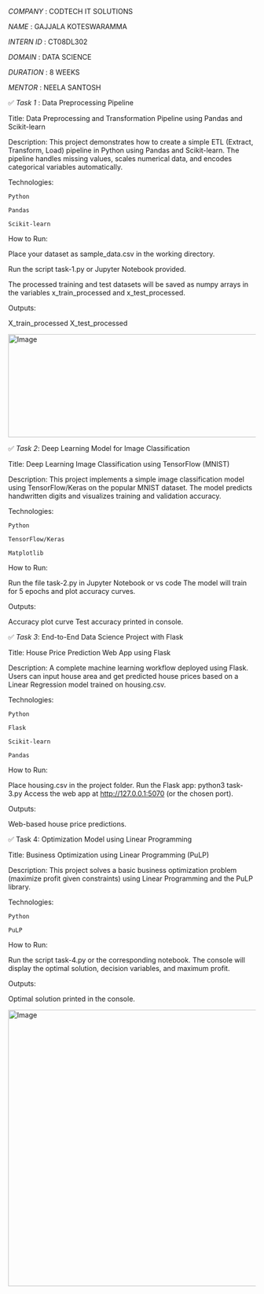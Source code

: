 *COMPANY* : CODTECH IT SOLUTIONS

*NAME* : GAJJALA KOTESWARAMMA

*INTERN ID* : CT08DL302

*DOMAIN* : DATA SCIENCE

*DURATION* : 8 WEEKS

*MENTOR* : NEELA SANTOSH



✅ *Task 1* : Data Preprocessing Pipeline

Title: Data Preprocessing and Transformation Pipeline using Pandas and Scikit-learn

Description:
This project demonstrates how to create a simple ETL (Extract, Transform, Load) pipeline in Python using Pandas and Scikit-learn. The pipeline handles missing values, scales numerical data, and encodes categorical variables automatically.

Technologies:

    Python

    Pandas

    Scikit-learn
    
    
How to Run:

Place your dataset as sample_data.csv in the working directory.

Run the script task-1.py or Jupyter Notebook provided.

The processed training and test datasets will be saved as numpy arrays in the variables x_train_processed and x_test_processed.


Outputs:

X_train_processed
X_test_processed

<img width="510" height="210" alt="Image" src="https://github.com/user-attachments/assets/37e4840c-9167-49fe-b4bf-38b8617eee44" />


✅ *Task 2*: Deep Learning Model for Image Classification

Title: Deep Learning Image Classification using TensorFlow (MNIST)

Description:
This project implements a simple image classification model using TensorFlow/Keras on the popular MNIST dataset. The model predicts handwritten digits and visualizes training and validation accuracy.

Technologies:

    Python

    TensorFlow/Keras

    Matplotlib
    

How to Run:

Run the file task-2.py in Jupyter Notebook or vs code
The model will train for 5 epochs and plot accuracy curves.

Outputs:

Accuracy plot curve
Test accuracy printed in console.



✅ *Task 3*: End-to-End Data Science Project with Flask

Title: House Price Prediction Web App using Flask

Description:
A complete machine learning workflow deployed using Flask. Users can input house area and get predicted house prices based on a Linear Regression model trained on housing.csv.

Technologies:

    Python

    Flask

    Scikit-learn

    Pandas

How to Run:

Place housing.csv in the project folder.
Run the Flask app: python3 task-3.py
Access the web app at http://127.0.0.1:5070 (or the chosen port).


Outputs:

Web-based house price predictions.



✅ Task 4: Optimization Model using Linear Programming

Title: Business Optimization using Linear Programming (PuLP)

Description:
This project solves a basic business optimization problem (maximize profit given constraints) using Linear Programming and the PuLP library.

Technologies:

    Python

    PuLP

How to Run:

Run the script task-4.py or the corresponding notebook.
The console will display the optimal solution, decision variables, and maximum profit.


Outputs:

Optimal solution printed in the console.

<img width="676" height="563" alt="Image" src="https://github.com/user-attachments/assets/0516d775-edf8-4d2f-b493-40cd172cce62" />


